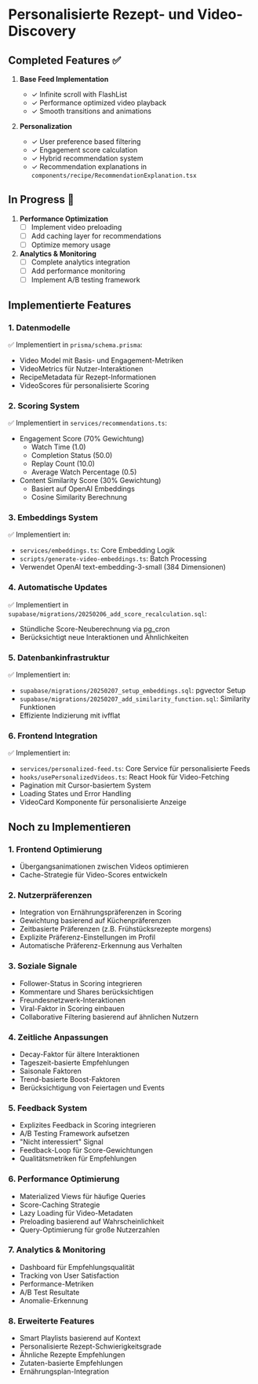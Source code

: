 # Personalisierte Rezept- und Video-Discovery

## Completed Features ✅

1. **Base Feed Implementation**
   - ✓ Infinite scroll with FlashList
   - ✓ Performance optimized video playback
   - ✓ Smooth transitions and animations

2. **Personalization**
   - ✓ User preference based filtering
   - ✓ Engagement score calculation
   - ✓ Hybrid recommendation system
   - ✓ Recommendation explanations in `components/recipe/RecommendationExplanation.tsx`

## In Progress 🚧

1. **Performance Optimization**
   - [ ] Implement video preloading
   - [ ] Add caching layer for recommendations
   - [ ] Optimize memory usage

2. **Analytics & Monitoring**
   - [ ] Complete analytics integration
   - [ ] Add performance monitoring
   - [ ] Implement A/B testing framework

## Implementierte Features

### 1. Datenmodelle
✅ Implementiert in `prisma/schema.prisma`:
- Video Model mit Basis- und Engagement-Metriken
- VideoMetrics für Nutzer-Interaktionen
- RecipeMetadata für Rezept-Informationen
- VideoScores für personalisierte Scoring

### 2. Scoring System
✅ Implementiert in `services/recommendations.ts`:
- Engagement Score (70% Gewichtung)
  - Watch Time (1.0)
  - Completion Status (50.0)
  - Replay Count (10.0)
  - Average Watch Percentage (0.5)
- Content Similarity Score (30% Gewichtung)
  - Basiert auf OpenAI Embeddings
  - Cosine Similarity Berechnung

### 3. Embeddings System
✅ Implementiert in:
- `services/embeddings.ts`: Core Embedding Logik
- `scripts/generate-video-embeddings.ts`: Batch Processing
- Verwendet OpenAI text-embedding-3-small (384 Dimensionen)

### 4. Automatische Updates
✅ Implementiert in `supabase/migrations/20250206_add_score_recalculation.sql`:
- Stündliche Score-Neuberechnung via pg_cron
- Berücksichtigt neue Interaktionen und Ähnlichkeiten

### 5. Datenbankinfrastruktur
✅ Implementiert in:
- `supabase/migrations/20250207_setup_embeddings.sql`: pgvector Setup
- `supabase/migrations/20250207_add_similarity_function.sql`: Similarity Funktionen
- Effiziente Indizierung mit ivfflat

### 6. Frontend Integration
✅ Implementiert in:
- `services/personalized-feed.ts`: Core Service für personalisierte Feeds
- `hooks/usePersonalizedVideos.ts`: React Hook für Video-Fetching
- Pagination mit Cursor-basiertem System
- Loading States und Error Handling
- VideoCard Komponente für personalisierte Anzeige

## Noch zu Implementieren

### 1. Frontend Optimierung
- Übergangsanimationen zwischen Videos optimieren
- Cache-Strategie für Video-Scores entwickeln

### 2. Nutzerpräferenzen
- Integration von Ernährungspräferenzen in Scoring
- Gewichtung basierend auf Küchenpräferenzen
- Zeitbasierte Präferenzen (z.B. Frühstücksrezepte morgens)
- Explizite Präferenz-Einstellungen im Profil
- Automatische Präferenz-Erkennung aus Verhalten

### 3. Soziale Signale
- Follower-Status in Scoring integrieren
- Kommentare und Shares berücksichtigen
- Freundesnetzwerk-Interaktionen
- Viral-Faktor in Scoring einbauen
- Collaborative Filtering basierend auf ähnlichen Nutzern

### 4. Zeitliche Anpassungen
- Decay-Faktor für ältere Interaktionen
- Tageszeit-basierte Empfehlungen
- Saisonale Faktoren
- Trend-basierte Boost-Faktoren
- Berücksichtigung von Feiertagen und Events

### 5. Feedback System
- Explizites Feedback in Scoring integrieren
- A/B Testing Framework aufsetzen
- "Nicht interessiert" Signal
- Feedback-Loop für Score-Gewichtungen
- Qualitätsmetriken für Empfehlungen

### 6. Performance Optimierung
- Materialized Views für häufige Queries
- Score-Caching Strategie
- Lazy Loading für Video-Metadaten
- Preloading basierend auf Wahrscheinlichkeit
- Query-Optimierung für große Nutzerzahlen

### 7. Analytics & Monitoring
- Dashboard für Empfehlungsqualität
- Tracking von User Satisfaction
- Performance-Metriken
- A/B Test Resultate
- Anomalie-Erkennung

### 8. Erweiterte Features
- Smart Playlists basierend auf Kontext
- Personalisierte Rezept-Schwierigkeitsgrade
- Ähnliche Rezepte Empfehlungen
- Zutaten-basierte Empfehlungen
- Ernährungsplan-Integration
